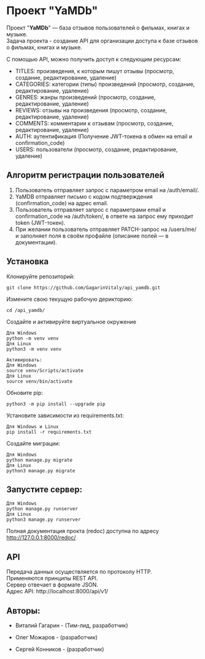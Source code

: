 # Проект "YaMDb"
Проект "**YaMDb**" — база отзывов пользователей о фильмах, книгах и музыке.  
Задача проекта - создание API для организации доступа к базе отзывов о фильмах, книгах и музыке.  

С помощью API, можно получить доступ к следующим ресурсам:
* TITLES: произведения, к которым пишут отзывы (просмотр, создание, редактирование, удаление)
* CATEGORIES: категории (типы) произведений (просмотр, создание, редактирование, удаление)
* GENRES: жанры произведений (просмотр, создание, редактирование, удаление)
* REVIEWS: отзывы на произведения (просмотр, создание, редактирование, удаление)
* COMMENTS: комментарии к отзывам (просмотр, создание, редактирование, удаление)
* AUTH: аутентификация (Получение JWT-токена в обмен на email и confirmation_code)
* USERS: пользователи (просмотр, создание, редактирование, удаление)

## Алгоритм регистрации пользователей  
1. Пользователь отправляет запрос с параметром email на /auth/email/.  
2. YaMDB отправляет письмо с кодом подтверждения (confirmation_code) на адрес email.  
3. Пользователь отправляет запрос с параметрами email и confirmation_code на /auth/token/, в ответе на запрос ему приходит token (JWT-токен).  
4. При желании пользователь отправляет PATCH-запрос на /users/me/ и заполняет поля в своём профайле (описание полей — в документации).  

## Установка
Клонируйте репозиторий:
```
git clone https://github.com/GagarinVitaly/api_yamdb.git
```

Измените свою текущую рабочую дерикторию:
```
cd /api_yamdb/
```

Создайте и активируйте виртуальное окружение

```
Для Windows
python -m venv venv
Для Linux
python3 -m venv venv
```

```
Активировать:
Для Windows
source venv/Scripts/activate
Для Linux
source venv/bin/activate
```

Обновите pip:
```
python3 -m pip install --upgrade pip
```

Установите зависимости из requirements.txt:

```
Для Windows и Linux
pip install -r requirements.txt
```

Создайте миграции:

```
Для Windows
python manage.py migrate
Для Linux
python3 manage.py migrate
```
## Запустите сервер:

```
Для Windows
python manage.py runserver
Для Linux
python3 manage.py runserver
```
Полная документация прокта (redoc) доступна по адресу http://127.0.0.1:8000/redoc/

## API
Передача данных осуществляется по протоколу HTTP.  
Применяются принципы REST API.  
Сервер отвечает в формате JSON.  
Адрес API: http://localhost:8000/api/v1/  


## Авторы:
- Виталий Гагарин - (Тим-лид, разработчик) 

- Олег Можаров - (разработчик)

- Сергей Конников -  (разработчик)
